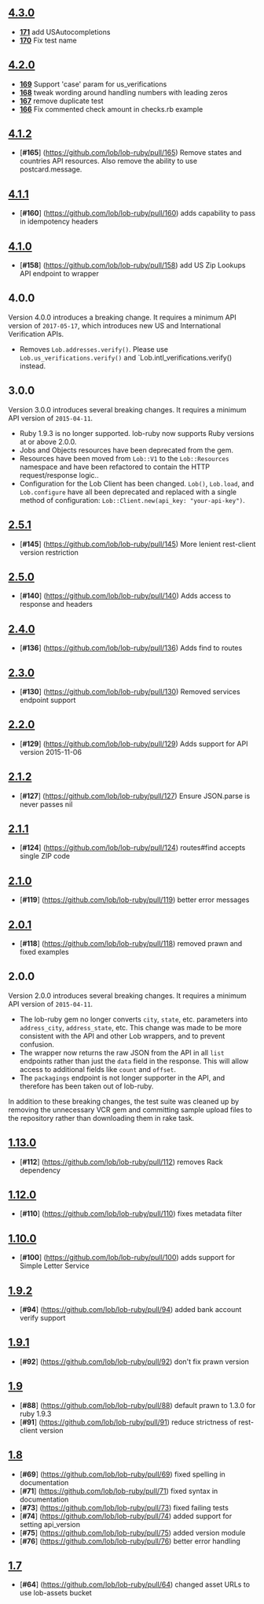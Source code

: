 ## [**4.3.0**](https://github.com/lob/lob-ruby/releases/tag/v4.3.0)
- [**171**](https://github.com/lob/lob-ruby/pull/171) add USAutocompletions
- [**170**](https://github.com/lob/lob-ruby/pull/170) Fix test name

## [**4.2.0**](https://github.com/lob/lob-ruby/releases/tag/v4.2.0)
- [**169**](https://github.com/lob/lob-ruby/pull/169) Support 'case' param for us_verifications
- [**168**](https://github.com/lob/lob-ruby/pull/168) tweak wording around handling numbers with leading zeros
- [**167**](https://github.com/lob/lob-ruby/pull/167) remove duplicate test
- [**166**](https://github.com/lob/lob-ruby/pull/166) Fix commented check amount in checks.rb example

## [**4.1.2**](https://github.com/lob/lob-ruby/releases/tag/v4.1.2)
- [**#165**] (https://github.com/lob/lob-ruby/pull/165) Remove states and countries API resources. Also remove the ability to use postcard.message.

## [**4.1.1**](https://github.com/lob/lob-ruby/releases/tag/v4.1.1)
- [**#160**] (https://github.com/lob/lob-ruby/pull/160) adds capability to pass in idempotency headers

## [**4.1.0**](https://github.com/lob/lob-ruby/releases/tag/v4.1.0)
- [**#158**] (https://github.com/lob/lob-ruby/pull/158) add US Zip Lookups API endpoint to wrapper

## 4.0.0

Version 4.0.0 introduces a breaking change. It requires a minimum API version of `2017-05-17`, which introduces new US and International Verification APIs.

* Removes `Lob.addresses.verify()`. Please use `Lob.us_verifications.verify()` and `Lob.intl_verifications.verify() instead.

## 3.0.0

Version 3.0.0 introduces several breaking changes. It requires a minimum API version of `2015-04-11`.

* Ruby 1.9.3 is no longer supported. lob-ruby now supports Ruby versions at or above 2.0.0.
* Jobs and Objects resources have been deprecated from the gem.
* Resources have been moved from `Lob::V1` to the `Lob::Resources` namespace and have been refactored to contain the HTTP request/response logic..
* Configuration for the Lob Client has been changed. `Lob()`, `Lob.load`, and `Lob.configure` have all been deprecated and replaced with a single method of configuration: `Lob::Client.new(api_key: "your-api-key")`.

## [**2.5.1**](https://github.com/lob/lob-ruby/releases/tag/v2.5.1)
- [**#145**] (https://github.com/lob/lob-ruby/pull/145) More lenient rest-client version restriction

## [**2.5.0**](https://github.com/lob/lob-ruby/releases/tag/v2.5.0)
- [**#140**] (https://github.com/lob/lob-ruby/pull/140) Adds access to response and headers

## [**2.4.0**](https://github.com/lob/lob-ruby/releases/tag/v2.4.0)
- [**#136**] (https://github.com/lob/lob-ruby/pull/136) Adds find to routes

## [**2.3.0**](https://github.com/lob/lob-ruby/releases/tag/v2.3.0)
- [**#130**] (https://github.com/lob/lob-ruby/pull/130) Removed services endpoint support

## [**2.2.0**](https://github.com/lob/lob-ruby/releases/tag/v2.2.0)
- [**#129**] (https://github.com/lob/lob-ruby/pull/129) Adds support for API version 2015-11-06

## [**2.1.2**](https://github.com/lob/lob-ruby/releases/tag/v2.1.2)
- [**#127**] (https://github.com/lob/lob-ruby/pull/127) Ensure JSON.parse is never passes nil

## [**2.1.1**](https://github.com/lob/lob-ruby/releases/tag/v2.1.1)
- [**#124**] (https://github.com/lob/lob-ruby/pull/124) routes#find accepts single ZIP code

## [**2.1.0**](https://github.com/lob/lob-ruby/releases/tag/v2.1.0)
- [**#119**] (https://github.com/lob/lob-ruby/pull/119) better error messages

## [**2.0.1**](https://github.com/lob/lob-ruby/releases/tag/v2.0.1)
- [**#118**] (https://github.com/lob/lob-ruby/pull/118) removed prawn and fixed examples

## 2.0.0

Version 2.0.0 introduces several breaking changes. It requires a minimum API version of `2015-04-11`.

* The lob-ruby gem no longer converts `city`, `state`, etc. parameters into `address_city`, `address_state`, etc. This change was made to be more consistent with the API and other Lob wrappers, and to prevent confusion.
* The wrapper now returns the raw JSON from the API in all `list` endpoints rather than just the `data` field in the response. This will allow access to additional fields like `count` and `offset`.
* The `packagings` endpoint is not longer supporter in the API, and therefore has been taken out of lob-ruby.

In addition to these breaking changes, the test suite was cleaned up by removing the unnecessary VCR gem and committing sample upload files to the repository rather than downloading them in rake task.

## [**1.13.0**](https://github.com/lob/lob-ruby/releases/tag/v1.13.0)
- [**#112**] (https://github.com/lob/lob-ruby/pull/112) removes Rack dependency

## [**1.12.0**](https://github.com/lob/lob-ruby/releases/tag/v1.12.0)
- [**#110**] (https://github.com/lob/lob-ruby/pull/110) fixes metadata filter

## [**1.10.0**](https://github.com/lob/lob-ruby/releases/tag/v1.10.0)
- [**#100**] (https://github.com/lob/lob-ruby/pull/100) adds support for Simple Letter Service

## [**1.9.2**](https://github.com/lob/lob-ruby/releases/tag/v1.9.2)
- [**#94**] (https://github.com/lob/lob-ruby/pull/94) added bank account verify support

## [**1.9.1**](https://github.com/lob/lob-ruby/releases/tag/v1.9.1)
- [**#92**] (https://github.com/lob/lob-ruby/pull/92) don't fix prawn version

## [**1.9**](https://github.com/lob/lob-ruby/releases/tag/v1.9.0)
- [**#88**] (https://github.com/lob/lob-ruby/pull/88) default prawn to 1.3.0 for ruby 1.9.3
- [**#91**] (https://github.com/lob/lob-ruby/pull/91) reduce strictness of rest-client version

## [**1.8**](https://github.com/lob/lob-ruby/releases/tag/v1.8)
- [**#69**] (https://github.com/lob/lob-ruby/pull/69) fixed spelling in documentation
- [**#71**] (https://github.com/lob/lob-ruby/pull/71) fixed syntax in documentation
- [**#73**] (https://github.com/lob/lob-ruby/pull/73) fixed failing tests
- [**#74**] (https://github.com/lob/lob-ruby/pull/74) added support for setting api_version
- [**#75**] (https://github.com/lob/lob-ruby/pull/75) added version module
- [**#76**] (https://github.com/lob/lob-ruby/pull/76) better error handling


## [**1.7**](https://github.com/lob/lob-ruby/releases/tag/v1.7)
- [**#64**] (https://github.com/lob/lob-ruby/pull/64) changed asset URLs to use lob-assets bucket
